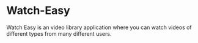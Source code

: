 # Watch-Easy
Watch Easy is an video library application where you can watch videos of different types from many different users.
